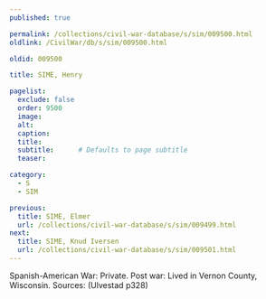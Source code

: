 ```yaml
---
published: true

permalink: /collections/civil-war-database/s/sim/009500.html
oldlink: /CivilWar/db/s/sim/009500.html

oldid: 009500

title: SIME, Henry

pagelist:
  exclude: false
  order: 9500
  image: 
  alt:
  caption:
  title:
  subtitle:      # Defaults to page subtitle
  teaser:

category: 
  - S 
  - SIM

previous:
  title: SIME, Elmer
  url: /collections/civil-war-database/s/sim/009499.html  
next:
  title: SIME, Knud Iversen
  url: /collections/civil-war-database/s/sim/009501.html   
---
```

Spanish-American War: Private. Post war: Lived in Vernon County, Wisconsin. Sources: (Ulvestad p328)